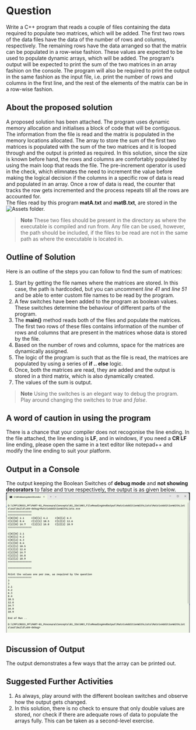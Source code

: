 # Question #
Write a C++ program that reads a couple of files containing the data required to populate two matrices, which will be added.  The first two rows of the data files have the data of the number of rows and columns, respectively.  The remaining rows have the data arranged so that the matrix can be populated in a row-wise fashion.  These values are expected to be used to populate dynamic arrays, which will be added.
The program's output will be expected to print the sum of the two matrices in an array fashion on the console.  The program will also be required to print the output in the same fashion as the input file, i.e. print the number of rows and columns in the first line, and the rest of the elements of the matrix can be in a row-wise fashion.
## About the proposed solution ##
A proposed solution has been attached.  The program uses dynamic memory allocation and initialises a block of code that will be contiguous.  The information from the file is read and the matrix is populated in the memory locations allocated.   The array to store the sum of the first two matrices is populated with the sum of the two matrices and it is looped through and the output is printed as required.
In this solution, since the size is known before hand, the rows and columns are comfortably populated by using the main loop that reads the file.  The pre-increment operator is used in the check, which elimnates the need to increment the value before making the logical decision if the columns in a specific row of data is read and populated in an array.  Once a row of data is read, the counter that tracks the row gets incremented and the process repeats till all the rows are accounted for.  
The files read by this program __matA.txt__ and __matB.txt__, are stored in the ![Assets](Assets) folder.
> **Note**
>  These two files should be present in the directory as where the executable is compiled and run from.  Any file can be used, however, the path should be included, if the files to be read are not in the same path as where the executable is located in.
## Outline of Solution ##
Here is an outline of the steps you can follow to find the sum of matrices:
1. Start by getting the file names where the matrices are stored.  In this case, the path is hardcoded, but you can uncomment _line 41_ and _line 51_ and be able to enter custom file names to be read by the program.
2. A few switches have been added to the program as boolean values.  These switches determine the behaviour of different parts of the program.
3. The __main()__ method reads both of the files and populate the matrices.  The first two rows of these files contains information of the number of rows and columns that are present in the matrices whose data is stored by the file.
4. Based on the number of rows and columns, space for the matrices are dynamically assigned.
5. The logic of the program is such that as the file is read, the matrices are populated by using a series of __if .. else__ logic.
6. Once, both the matrices are read, they are added and the output is stored in a third matrix, which is also dynamically created.
7. The values of the sum is output.
> **Note**
>  Using the switches is an elegant way to debug the program.  Play around changing the switches to _true_ and _false_.
## A word of caution in using the program ##
There is a chance that your compiler does not recogonise the line ending.  In the file attached, the line ending is __LF__, and in windows, if you need a __CR LF__ line ending, please open the same in a text editor like notepad++ and modify the line ending to suit your platform.
## Output in a Console ##
The output keeping the Boolean Switches of __debug mode__ and __not showing decorators__ to false and true respectively, the output is as given below. 
![Link](Assets/Images/Output.png)

## Discussion of Output ##
The output demonstrates a few ways that the array can be printed out.
## Suggested Further Activities ##
1. As always, play around with the different boolean switches and observe how the output gets changed.
2. In this solution, there is no check to ensure that only double values are stored, nor check if there are adequate rows of data to populate the arrays fully.  This can be taken as a second-level exercise.
